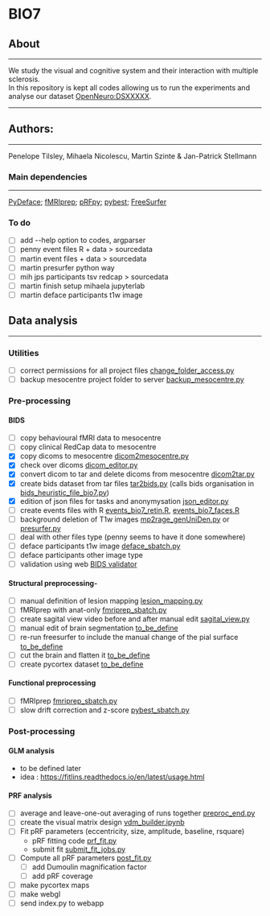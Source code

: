 # BIO7
## About
---
We study the visual and cognitive system and their interaction with multiple sclerosis.</br>
In this repository is kept all codes allowing us to run the experiments and analyse our dataset [OpenNeuro:DSXXXXX](https://openneuro.org/datasets/dsXXXX).</br>

---
## Authors: 
---
Penelope Tilsley, Mihaela Nicolescu, Martin Szinte & Jan-Patrick Stellmann

### Main dependencies
---
[PyDeface](https://github.com/poldracklab/pydeface); 
[fMRIprep](https://fmriprep.org/en/stable/); 
[pRFpy](https://github.com/VU-Cog-Sci/prfpy); 
[pybest](https://github.com/lukassnoek/pybest);
[FreeSurfer](https://surfer.nmr.mgh.harvard.edu/)
</br>

### To do
- [ ] add --help option to codes, argparser
- [ ] penny event files R + data > sourcedata 
- [ ] martin event files + data > sourcedata
- [ ] martin presurfer python way 
- [ ] mih jps participants tsv redcap > sourcedata 
- [ ] martin finish setup mihaela jupyterlab 
- [ ] martin deface participants t1w image

## Data analysis
---

### Utilities
- [ ] correct permissions for all project files [change_folder_access.py](analysis_code/utils/change_folder_access.py)
- [ ] backup mesocentre project folder to server [backup_mesocentre.py](analysis_code/utils/backup_mesocentre.py)

### Pre-processing

#### BIDS
- [ ] copy behavioural fMRI data to mesocentre [ ]()
- [ ] copy clinical RedCap data to mesocentre [ ]()
- [x] copy dicoms to mesocentre [dicom2mesocentre.py](analysis_code/preproc/bids/dicom2mesocentre.py)
- [x] check over dicoms [dicom_editor.py](analysis_code/preproc/bids/dicom_editor.py)
- [x] convert dicom to tar and delete dicoms from mesocentre [dicom2tar.py](analysis_code/preproc/bids/dicom2tar.py)
- [x] create bids dataset from tar files [tar2bids.py](analysis_code/preproc/bids/tar2bids.py) (calls bids organisation in [bids_heuristic_file_bio7.py](analysis/code/preproc/bids/bids_heuristic_file_bio7.py))
- [x] edition of json files for tasks and anonymysation [json_editor.py](analysis_code/preproc/bids/json_editor.py)
- [ ] create events files with R [events_bio7_retin.R](), [events_bio7_faces.R]()
- [ ] background deletion of T1w images [mp2rage_genUniDen.py](analysis_code/preproc/bids/mp2rage_genUniDen.py) or [presurfer.py]()
- [ ] deal with other files type (penny seems to have it done somewhere)
- [ ] deface participants t1w image [deface_sbatch.py](analysis_code/preproc/bids/deface_sbatch.py)
- [ ] deface participants other image type
- [ ] validation using web [BIDS validator](https://bids-standard.github.io/bids-validator/)

#### Structural preprocessing-

- [ ] manual definition of lesion mapping [lesion_mapping.py](analysis_code/preproc/anatomical/lesion_mapping.py)
- [ ] fMRIprep with anat-only [fmriprep_sbatch.py](analysis_code/preproc/functional/fmriprep_sbatch.py)
- [ ] create sagital view video before and after manual edit [sagital_view.py](analysis_code/preproc/anatomical/sagital_view.py)
- [ ] manual edit of brain segmentation [to_be_define](/asdasd/)
- [ ] re-run freesurfer to include the manual change of the pial surface [to_be_define](/asdasd/)
- [ ] cut the brain and flatten it [to_be_define](/asdasd/)
- [ ] create pycortex dataset [to_be_define](/asdasd/)

#### Functional preprocessing
- [ ] fMRIprep [fmriprep_sbatch.py](analysis_code/preproc/functional/fmriprep_sbatch.py)
- [ ] slow drift correction and z-score [pybest_sbatch.py](analysis_code/preproc/functional/pybest_sbatch.py)

### Post-processing

#### GLM analysis
- to be defined later
- idea : https://fitlins.readthedocs.io/en/latest/usage.html


#### PRF analysis
- [ ] average and leave-one-out averaging of runs together [preproc_end.py](analysis_code/preproc/functional/preproc_end.py)
- [ ] create the visual matrix design [vdm_builder.ipynb](analysis_code/postproc/prf/fit/vdm_builder.ipynb)
- [ ] Fit pRF parameters (eccentricity, size, amplitude, baseline, rsquare)
  - pRF fitting code [prf_fit.py](analysis_code/postproc/prf/fit/prf_fit.py)
  - submit fit [submit_fit_jobs.py](analysis_code/postproc/prf/fit/submit_fit_jobs.py)
- [ ] Compute all pRF parameters [post_fit.py](analysis_code/postproc/prf/post_fit/post_fit.py)
    - [ ] add Dumoulin magnification factor
    - [ ] add pRF coverage
- [ ] make pycortex maps
- [ ] make webgl
- [ ] send index.py to webapp